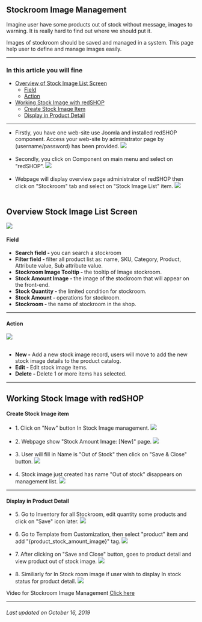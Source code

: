 ## Stockroom Image Management
Imagine user have some products out of stock without message, images to warning. It is really hard to find out where we should put it.

Images of stockroom should be saved and managed in a system. This page help user to define and manage images easily. 

<hr>

### In this article you will fine

<ul>
<li><a href="#listingScreen">Overview of Stock Image List Screen</a>
    <ul>
    <li><a href="#field">Field</a>
    <li><a href="#action">Action</a> 
    </ul>

<li><a href="#workingStockImage">Working Stock Image with redSHOP</a>
    <ul>
    <li><a href="#createItems">Create Stock Image Item</a>
    <li><a href="#productDetail">Display in Product Detail</a>
    </ul>
</ul>

<hr>

<ul>
<li>Firstly, you have one web-site use Joomla and installed redSHOP component. Access your web-site by administrator page by (username/password) has been provided.
<img src="./manual/en-US/chapters/stockroom/img/administrator.png" class="example"/><br><br>

<li>Secondly, you click on Component on main menu and select on "redSHOP".
<img src="./manual/en-US/chapters/stockroom/img/img16.png" class="example"/><br><br>

<li>Webpage will display overview page administrator of redSHOP then click on "Stockroom" tab and select on "Stock Image List" item.
<img src="./manual/en-US/chapters/stockroom/img/img17.png" class="example"/><br><br>
</ul>

<!-- Overview Stock Image List Screen -->
<h2 id="listingScreen">Overview Stock Image List Screen</h2>

<img src="./manual/en-US/chapters/stockroom/img/img18.png" class="example"/>

<h4 id="field">Field</h4>

<ul>
<li><b>Search field - </b>you can search a stockroom

<li><b>Filter field - </b>filter all product list as: name, SKU, Category, Product, Attribute value, Sub attribute value.

<li><b>Stockroom Image Tooltip -  </b>the tooltip of Image stockroom.

<li><b>Stock Amount Image - </b>the image of the stockroom that will appear on the front-end.

<li><b>Stock Quantity - </b>the limited condition for stockroom.

<li><b>Stock Amount - </b>operations for stockroom.

<li><b>Stockroom - </b>the name of stockroom in the shop.
</ul>

<hr>

<h4 id="action">Action</h4>

<img src="./manual/en-US/chapters/stockroom/img/img19.png" class="example"/><br><br>

<ul>
<li><b>New -</b> Add a new stock image record, users will move to add the new stock image details to the product catalog.

<li><b>Edit - </b>Edit stock image items.

<li><b>Delete - </b>Delete 1 or more items has selected. 
</ul>

<hr>

<!-- Working Stock Image with redSHOP -->
<h2 id="workingStockImage">Working Stock Image with redSHOP</h2>

<h4 id="createItems">Create Stock Image item</h4>

<ul>
<li>1. Click on "New" button In Stock Image management.
<img src="./manual/en-US/chapters/stockroom/img/img20.png" class="example"/><br><br>

<li>2. Webpage show "Stock Amount Image: [New]" page.
<img src="./manual/en-US/chapters/stockroom/img/img21.png" class="example"/><br><br>

<li>3. User will fill in Name is "Out of Stock" then click on "Save & Close" button.
<img src="./manual/en-US/chapters/stockroom/img/img22.png" class="example"/><br><br>

<li>4. Stock image just created has name "Out of stock" disappears on management list.
<img src="./manual/en-US/chapters/stockroom/img/img23.png" class="example"/>
</ul>

<hr>

<h4 id="productDetail">Display in Product Detail</h4>

<ul>
<li>5. Go to Inventory for all Stockroom, edit quantity some products and click on "Save" icon later.
<img src="./manual/en-US/chapters/stockroom/img/img24.png" class="example"/><br><br>

<li>6. Go to Template from Customization, then select "product" item and add "{product_stock_amount_image}" tag.
<img src="./manual/en-US/chapters/stockroom/img/img25.png" class="example"/><br><br>

<li>7. After clicking on "Save and Close" button, goes to product detail and view product out of stock image.
<img src="./manual/en-US/chapters/stockroom/img/img26.png" class="example"/><br><br>

<li>8. Similiarly for In Stock room image if user wish to display In stock status for product detail.
<img src="./manual/en-US/chapters/stockroom/img/img27.png" class="example"/>
</ul>

Video for Stockroom Image Management  <a href="https://redshop.fleeq.io/l/meoqc3afcu-tkqwsf26ui">Click here</a>

<hr>

<h6>Last updated on October 16, 2019</h6>
